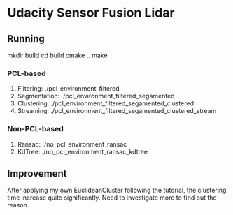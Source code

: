 # Udacity Sensor Fusion Lidar

## Running
mkdir build
cd build
cmake ..
make

### PCL-based
1. Filtering: ./pcl_environment_filtered
2. Segmentation: ./pcl_environment_filtered_segamented
3. Clustering: ./pcl_environment_filtered_segamented_clustered
4. Streaming: ./pcl_environment_filtered_segamented_clustered_stream

### Non-PCL-based
1. Ransac: ./no_pcl_environment_ransac
2. KdTree: ./no_pcl_environment_ransac_kdtree

## Improvement
After applying my own EuclideanCluster following the tutorial, the clustering time increase quite significantly. Need to investigate more to find out the reason.
